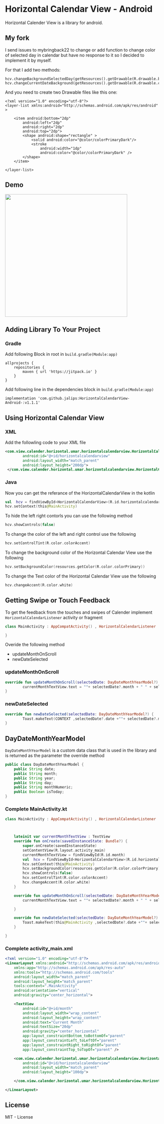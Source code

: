 # Horizontal Calendar View - Android
Horizontal Calender View is a library for android.

## My fork
I send issues to mybringback22 to change or add function to change color of selected day in calendar
but have no response to it so I decided to implement it by myself.

For that I add two methods:
``` 
hcv.changeBackgroundSelectedDay(getResources().getDrawable(R.drawable.background_selected_day));
hcv.changeCurrentDateBackground(getResources().getDrawable(R.drawable.currect_date_background));
```

And you need to create two Drawable files like this one:
``` 
<?xml version="1.0" encoding="utf-8"?>
<layer-list xmlns:android="http://schemas.android.com/apk/res/android" >

    <item android:bottom="2dp"
        android:left="2dp"
        android:right="2dp"
        android:top="2dp">
        <shape android:shape="rectangle" >
            <solid android:color="@color/colorPrimaryDark"/>
            <stroke
                android:width="1dp"
                android:color="@color/colorPrimaryDark" />
        </shape>
    </item>

</layer-list>
```


## Demo 

<img src="ss/DemoGif.gif" width="400" >

<!-- 
![](ss/DemoGif.gif)
 -->


## Adding Library To Your Project
### Gradle

Add following Block in root in `build.gradle(Module:app)`

``` 
allprojects {
    repositories {
        maven { url 'https://jitpack.io' }
    }
}
```

Add following line in the dependencies block in `build.gradle(Module:app)`

``` 
implementation 'com.github.jalips:HorizontalCalendarView-Android-:v1.1.1'
```

## Using Horizontal Calendar View
### XML 

Add the followling code to your XML file

```xml
<com.view.calender.horizontal.umar.horizontalcalendarview.HorizontalCalendarView
        android:id="@+id/horizontalcalendarview"
        android:layout_width="match_parent"
        android:layout_height="200dp">
 </com.view.calender.horizontal.umar.horizontalcalendarview.HorizontalCalendarView>

```

### Java 

Now you can get the referance of the HorizontalCalendarView in the kotlin

```kotlin 
val  hcv = findViewById<HorizontalCalendarView>(R.id.horizontalcalendarview)
hcv.setContext(this@MainActivity)
```

To hide the left right contorls you can use the following method

```kotlin 
hcv.showControls(false)
```

To change the color of the left and right control use the following

```kotlin 
hcv.setControlTint(R.color.colorAccent)
```

To change the background color of the Horizontal Calendar View use the following

```kotlin 
hcv.setBackgroundColor(resources.getColor(R.color.colorPrimary))
```

To change the Text color of the Horizontal Calendar View use the following

```kotlin 
hcv.changeAccent(R.color.white)
```

## Getting Swipe or Touch Feedback
To get the feedback from the  touches and swipes of Calender implement ` HorizontalCalendarListener ` activity or fragment
```kotlin
class MainActivity : AppCompatActivity() , HorizontalCalendarListener  {

}

```


Overide the following method
- updateMonthOnScroll
- newDateSelected 

### updateMonthOnScroll
```kotlin
override fun updateMonthOnScroll(selectedDate: DayDateMonthYearModel?) {
        currentMonthTextView.text = ""+ selectedDate?.month + " " + selectedDate?.year
}

```

### newDateSelected
```kotlin
override fun newDateSelected(selectedDate: DayDateMonthYearModel?) {
        Toast.makeText(CONTEXT ,selectedDate?.date +""+ selectedDate?.month + " " + selectedDate?.year , Toast.LENGTH_LONG).show()
}

```

## DayDateMonthYearModel

`DayDateMonthYearModel` is a custom data class that is used in the library and is returned as the parameter the override method 
```java
public class DayDateMonthYearModel {
    public String date;
    public String month;
    public String year;
    public String day;
    public String monthNumeric;
    public Boolean isToday;
}
```

### Complete MainActivity.kt 

```kotlin
class MainActivity : AppCompatActivity() , HorizontalCalendarListener  {



    lateinit var currentMonthTextView : TextView
    override fun onCreate(savedInstanceState: Bundle?) {
        super.onCreate(savedInstanceState)
        setContentView(R.layout.activity_main)
        currentMonthTextView = findViewById(R.id.month)
        val  hcv = findViewById<HorizontalCalendarView>(R.id.horizontalcalendarview)
        hcv.setContext(this@MainActivity)
        hcv.setBackgroundColor(resources.getColor(R.color.colorPrimary))
        hcv.showControls(false)
        hcv.setControlTint(R.color.colorAccent)
        hcv.changeAccent(R.color.white)
    }

    override fun updateMonthOnScroll(selectedDate: DayDateMonthYearModel?) {
        currentMonthTextView.text = ""+ selectedDate?.month + " " + selectedDate?.year

    }

    override fun newDateSelected(selectedDate: DayDateMonthYearModel?) {
        Toast.makeText(this@MainActivity ,selectedDate?.date +""+ selectedDate?.month + " " + selectedDate?.year , Toast.LENGTH_LONG).show()
    }

}
```


### Complete activity_main.xml
```xml
<?xml version="1.0" encoding="utf-8"?>
<LinearLayout xmlns:android="http://schemas.android.com/apk/res/android"
    xmlns:app="http://schemas.android.com/apk/res-auto"
    xmlns:tools="http://schemas.android.com/tools"
    android:layout_width="match_parent"
    android:layout_height="match_parent"
    tools:context=".MainActivity"
    android:orientation="vertical"
    android:gravity="center_horizontal">

    <TextView
        android:id="@+id/month"
        android:layout_width="wrap_content"
        android:layout_height="wrap_content"
        android:text="Current Month"
        android:textSize="20dp"
        android:gravity="center_horizontal"
        app:layout_constraintBottom_toBottomOf="parent"
        app:layout_constraintLeft_toLeftOf="parent"
        app:layout_constraintRight_toRightOf="parent"
        app:layout_constraintTop_toTopOf="parent" />

    <com.view.calender.horizontal.umar.horizontalcalendarview.HorizontalCalendarView
        android:id="@+id/horizontalcalendarview"
        android:layout_width="match_parent"
        android:layout_height="100dp">

    </com.view.calender.horizontal.umar.horizontalcalendarview.HorizontalCalendarView>

</LinearLayout>
```

## License
MIT - License
